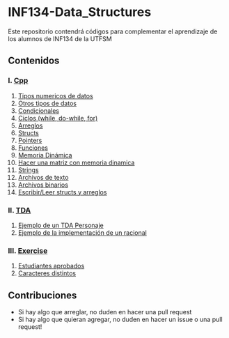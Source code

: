 # INF134-Data_Structures
Este repositorio contendrá códigos para complementar el aprendizaje de los alumnos de INF134 de la UTFSM

## Contenidos

### I. [Cpp](./Cpp)

1. [Tipos numericos de datos](./Cpp/01-numeric_types.cpp)
2. [Otros tipos de datos](./Cpp/02-other_types.cpp)
3. [Condicionales](./Cpp/03-conditional.cpp)
4. [Ciclos (while, do-while, for)](./Cpp/04-loops.cpp)
5. [Arreglos](./Cpp/05-arrays.cpp)
6. [Structs](./Cpp/06-structs.cpp)
7. [Pointers](./Cpp/07-pointers.cpp)
8. [Funciones](./Cpp/08-functions.cpp)
9. [Memoria Dinámica](./Cpp/09-dynamic_memory.cpp)
10. [Hacer una matriz con memoria dinamica](./Cpp/10-dynamic_memory_matrix.cpp)
11. [Strings](./Cpp/11-strings.cpp)
12. [Archivos de texto](./Cpp/12-text_files.cpp)
13. [Archivos binarios](./Cpp/13-binary_files.cpp)
14. [Escribir/Leer structs y arreglos](./Cpp/14-binary_files_struct_arrays.cpp)

### II. [TDA](./TDA)

1. [Ejemplo de un TDA Personaje](./TDA/1-example.cpp)
2. [Ejemplo de la implementación de un racional](./TDA/2-rational.cpp)

### III. [Exercise](./Exercise)

1. [Estudiantes aprobados](./Exercise/estudiantes_aprobados/)
2. [Caracteres distintos](./Exercise/caracteres_distintos/)

## Contribuciones

* Si hay algo que arreglar, no duden en hacer una pull request
* Si hay algo que quieran agregar, no duden en hacer un issue o una pull request!
